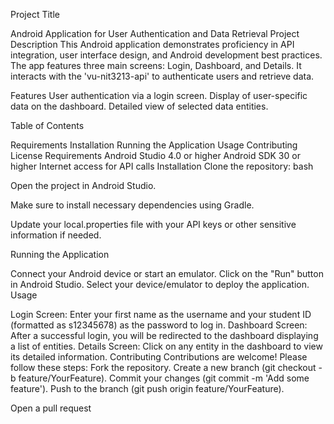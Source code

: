 Project Title

Android Application for User Authentication and Data Retrieval
Project Description
This Android application demonstrates proficiency in API integration, user interface design, and Android development best practices. The app features three main screens: Login, Dashboard, and Details. It interacts with the 'vu-nit3213-api' to authenticate users and retrieve data.

Features
User authentication via a login screen.
Display of user-specific data on the dashboard.
Detailed view of selected data entities.

Table of Contents

Requirements
Installation
Running the Application
Usage
Contributing
License
Requirements
Android Studio 4.0 or higher
Android SDK 30 or higher
Internet access for API calls
Installation
Clone the repository:
bash


Open the project in Android Studio.

Make sure to install necessary dependencies using Gradle.

Update your local.properties file with your API keys or other sensitive information if needed.

Running the Application

Connect your Android device or start an emulator.
Click on the "Run" button in Android Studio.
Select your device/emulator to deploy the application.
Usage

Login Screen: Enter your first name as the username and your student ID (formatted as s12345678) as the password to log in.
Dashboard Screen: After a successful login, you will be redirected to the dashboard displaying a list of entities.
Details Screen: Click on any entity in the dashboard to view its detailed information.
Contributing
Contributions are welcome! Please follow these steps:
Fork the repository.
Create a new branch (git checkout -b feature/YourFeature).
Commit your changes (git commit -m 'Add some feature').
Push to the branch (git push origin feature/YourFeature).



Open a pull request
